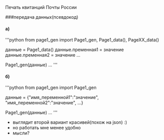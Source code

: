 Печать квитанций Почты России



###передача данных(псевдокод)
#### а) 
'''python
 from page1_gen import Page1_gen, Page1_data(), PageXX_data() 
 
 данные = Page1_data()
 данные.пременная1 = значение
 данные.пременная2 = значение
 ...
 
 Page1_gen(данные)
 ...
''' 
 
#### б)
'''python
 from page1_gen import Page1_gen 
 
 данные = {"имя_переменной1":"значение", "имя_переменной2":"значение", ...}
 
 Page1_gen(данные)
 ...
'''


- выглядит второй вариант красивей(похож на json) :)
- но работать мне менее удобно
- мысли?
